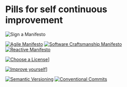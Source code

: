 # Pills for self continuous improvement

![Sign a Manifesto](https://img.shields.io/badge/STEP-%20Sign%20a%20Manifesto-blue.svg)

[![Agile Manifesto](https://img.shields.io/badge/Manifesto-%20Agile-green.svg)](http://agilemanifesto.org/)
[![Software Craftsmanship Manifesto](https://img.shields.io/badge/Manifesto-%20Software%20Craftsmanship-green.svg)](http://manifesto.softwarecraftsmanship.org/)
[![Reactive Manifesto](https://img.shields.io/badge/Manifesto-%20Reactive-green.svg)](http://www.reactivemanifesto.org/)

[![Choose a License](https://img.shields.io/badge/STEP-%20Choose%20a%20License-blue.svg)](https://choosealicense.com/)]


[![Improve yourself](https://img.shields.io/badge/STEP-%20Improve%20yourself-blue.svg)](https://choosealicense.com/)]

[![Semantic Versioning](https://img.shields.io/badge/Semantic%20Versioning-2.0.0-green.svg)](http://semver.org/)
[![Conventional Commits](https://img.shields.io/badge/Conventional%20Commits-1.0.0-yellow.svg)](https://conventionalcommits.org)
